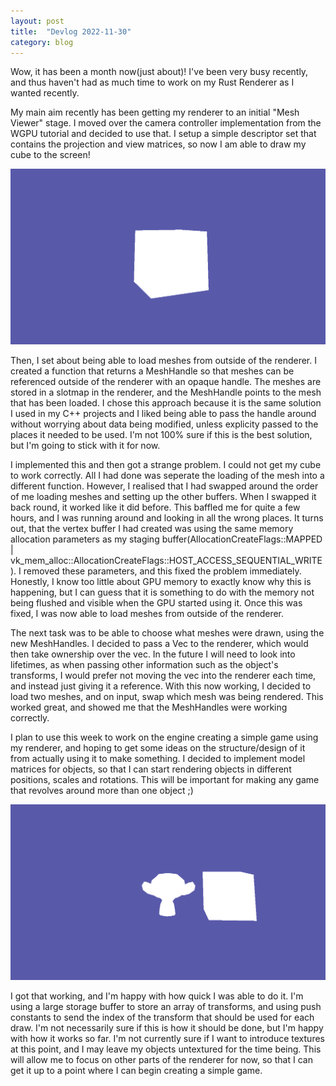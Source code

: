 ```yaml
---
layout: post
title:  "Devlog 2022-11-30"
category: blog
---
```


Wow, it has been a month now(just about)! I've been very busy recently, and thus haven't had as much time to work on my Rust Renderer as I wanted recently.

My main aim recently has been getting my renderer to an initial "Mesh Viewer" stage. I moved over the camera controller implementation from the WGPU tutorial and decided to use that. I setup a simple descriptor set that contains the projection and view matrices, so now I am able to draw my cube to the screen!

![renderdoc_preview](/assets/images/posts/2022-11-30-cube.png)

Then, I set about being able to load meshes from outside of the renderer. I created a function that returns a MeshHandle so that meshes can be referenced outside of the renderer with an opaque handle. The meshes are stored in a slotmap in the renderer, and the MeshHandle points to the mesh that has been loaded. I chose this approach because it is the same solution I used in my C++ projects and I liked being able to pass the handle around without worrying about data being modified, unless explicity passed to the places it needed to be used. I'm not 100% sure if this is the best solution, but I'm going to stick with it for now.

I implemented this and then got a strange problem. I could not get my cube to work correctly. All I had done was seperate the loading of the mesh into a different function. However, I realised that I had swapped around the order of me loading meshes and setting up the other buffers. When I swapped it back round, it worked like it did before. This baffled me for quite a few hours, and I was running around and looking in all the wrong places. It turns out, that the vertex buffer I had created was using the same memory allocation parameters as my staging buffer(AllocationCreateFlags::MAPPED | vk_mem_alloc::AllocationCreateFlags::HOST_ACCESS_SEQUENTIAL_WRITE). I removed these parameters, and this fixed the problem immediately. Honestly, I know too little about GPU memory to exactly know why this is happening, but I can guess that it is something to do with the memory not being flushed and visible when the GPU started using it. Once this was fixed, I was now able to load meshes from outside of the renderer.

The next task was to be able to choose what meshes were drawn, using the new MeshHandles. I decided to pass a Vec<MeshHandle> to the renderer, which would then take ownership over the vec. In the future I will need to look into lifetimes, as when passing other information such as the object's transforms, I would prefer not moving the vec into the renderer each time, and instead just giving it a reference. With this now working, I decided to load two meshes, and on input, swap which mesh was being rendered. This worked great, and showed me that the MeshHandles were working correctly.

I plan to use this week to work on the engine creating a simple game using my renderer, and hoping to get some ideas on the structure/design of it from actually using it to make something. I decided to implement model matrices for objects, so that I can start rendering objects in different positions, scales and rotations. This will be important for making any game that revolves around more than one object ;) 

![renderdoc_preview](/assets/images/posts/2022-11-30-multiple-objects.png)

I got that working, and I'm happy with how quick I was able to do it. I'm using a large storage buffer to store an array of transforms, and using push constants to send the index of the transform that should be used for each draw. I'm not necessarily sure if this is how it should be done, but I'm happy with how it works so far. I'm not currently sure if I want to introduce textures at this point, and I may leave my objects untextured for the time being. This will allow me to focus on other parts of the renderer for now, so that I can get it up to a point where I can begin creating a simple game. 







